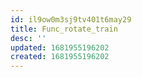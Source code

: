```yaml
---
id: il9ow0m3sj9tv401t6may29
title: Func_rotate_train
desc: ''
updated: 1681955196202
created: 1681955196202
---
```


